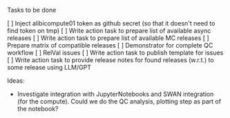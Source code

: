 Tasks to be done

 [ ] Inject alibicompute01 token as github secret (so that it doesn't need to find token on tmp)
 [ ] Write action task to prepare list of available async releases
 [ ] Write action task to prepare list of available MC releases
 [ ] Prepare matrix of compatible releases
 [ ] Demonstrator for complete QC workflow
 [ ] RelVal issues
 [ ] Write action task to publish template for issues
 [ ] Write action task to provide release notes for found releases (w.r.t.) to some release using LLM/GPT


Ideas:

* Investigate integration with JupyterNotebooks and SWAN integration (for the compute). Could we do the QC analysis, plotting step as part of the notebook?

